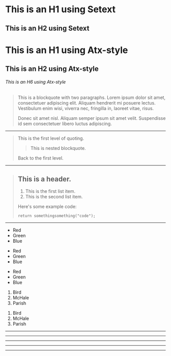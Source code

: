 This is an H1 using Setext
=============

This is an H2 using Setext
-------------

# This is an H1 using Atx-style #

## This is an H2 using Atx-style ##

###### This is an H6 using Atx-style ######


> This is a blockquote with two paragraphs. Lorem ipsum dolor sit amet,
> consectetuer adipiscing elit. Aliquam hendrerit mi posuere lectus.
> Vestibulum enim wisi, viverra nec, fringilla in, laoreet vitae, risus.
> 
> Donec sit amet nisl. Aliquam semper ipsum sit amet velit. Suspendisse
> id sem consectetuer libero luctus adipiscing.

- - -

> This is the first level of quoting.
>
> > This is nested blockquote.
>
> Back to the first level.

- - -

> ## This is a header.
> 
> 1.   This is the first list item.
> 2.   This is the second list item.
> 
> Here's some example code:
> 
>     return somethingsomething("code");

- - -

*   Red
*   Green
*   Blue
+   Red
+   Green
+   Blue
-   Red
-   Green
-   Blue

1.  Bird
2.  McHale
3.  Parish

<ol>
<li>Bird</li>
<li>McHale</li>
<li>Parish</li>
</ol>

* * *

***

*****

- - -

---------------------------------------
